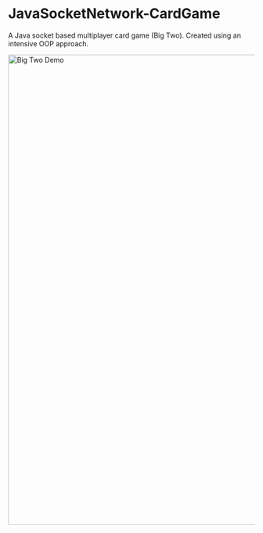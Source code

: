 # JavaSocketNetwork-CardGame
A Java socket based multiplayer card game (Big Two). Created using an intensive OOP approach.

<img width="960" alt="Big Two Demo" src="https://user-images.githubusercontent.com/59651293/134025227-75b9e3be-3da1-4aea-a5e6-46860916cd21.PNG">
